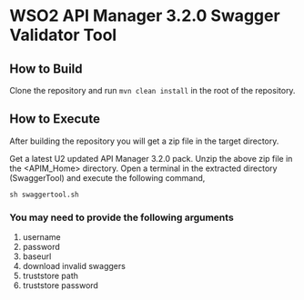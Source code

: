 # WSO2 API Manager 3.2.0 Swagger Validator Tool

## How to Build 
Clone the repository and run `mvn clean install` in the root of the repository.

## How to Execute
After building the repository you will get a zip file in the target directory.

Get a latest U2 updated API Manager 3.2.0 pack. Unzip the above zip file in the <APIM_Home> directory.
Open a terminal in the extracted directory (SwaggerTool) and execute the following command,  

`sh swaggertool.sh`

### You may need to provide the following arguments 
1. username
2. password
3. baseurl
4. download invalid swaggers
5. truststore path
6. truststore password